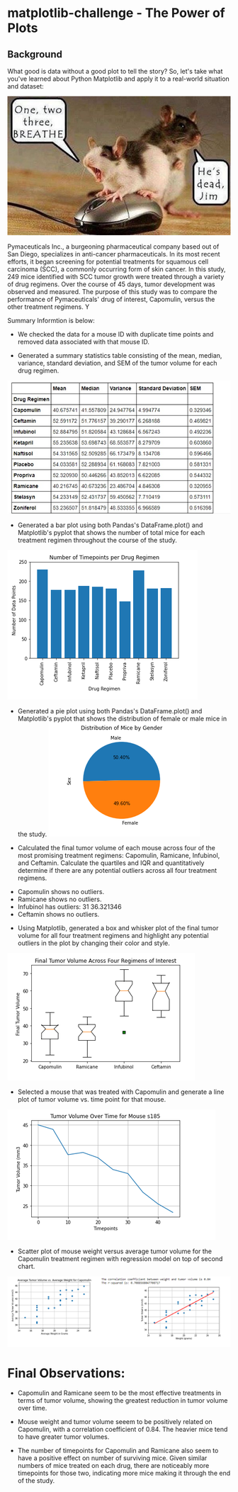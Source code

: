# matplotlib-challenge - The Power of Plots

## Background
What good is data without a good plot to tell the story?
So, let's take what you've learned about Python Matplotlib and apply it to a real-world situation and dataset:

![Mouse Image](https://github.com/Auburn9698/matplotlib-challenge/blob/main/data/Mice%20CPR.jpg)

 Pymaceuticals Inc., a burgeoning pharmaceutical company based out of San Diego, specializes in anti-cancer pharmaceuticals. In its most recent efforts, it began screening for potential treatments for squamous cell carcinoma (SCC), a commonly occurring form of skin cancer.
In this study, 249 mice identified with SCC tumor growth were treated through a variety of drug regimens. Over the course of 45 days, tumor development was observed and measured. The purpose of this study was to compare the performance of Pymaceuticals' drug of interest, Capomulin, versus the other treatment regimens. Y

Summary Informtion is below:

* We checked the data for a mouse ID with duplicate time points and removed data associated with that mouse ID.


* Generated a summary statistics table consisting of the mean, median, variance, standard deviation, and SEM of the tumor volume for each drug regimen.

![Summary Image](https://github.com/Auburn9698/matplotlib-challenge/blob/main/Images/Summary.jpg)


* Generated a bar plot using both Pandas's DataFrame.plot() and Matplotlib's pyplot that shows  the number of total mice for each treatment regimen throughout the course of the study.

![Timepoint Image](https://github.com/Auburn9698/matplotlib-challenge/blob/main/Images/Timepoints.png)


* Generated a pie plot using both Pandas's DataFrame.plot() and Matplotlib's pyplot that shows the distribution of female or male mice in the study.
![Gender Image](https://github.com/Auburn9698/matplotlib-challenge/blob/main/Images/Gender.png)



* Calculated the final tumor volume of each mouse across four of the most promising treatment regimens: Capomulin, Ramicane, Infubinol, and Ceftamin. Calculate the quartiles and IQR and quantitatively determine if there are any potential outliers across all four treatment regimens.

 - Capomulin shows no outliers.
 -  Ramicane shows no outliers.
 -  Infubinol has outliers: 31    36.321346
 - Ceftamin shows no outliers.

* Using Matplotlib, generated a box and whisker plot of the final tumor volume for all four treatment regimens and highlight any potential outliers in the plot by changing their color and style.

![Boxplots image](https://github.com/Auburn9698/matplotlib-challenge/blob/main/Images/Boxplots.png)


* Selected a mouse that was treated with Capomulin and generate a line plot of tumor volume vs. time point for that mouse.

![Mouse 185 Image](https://github.com/Auburn9698/matplotlib-challenge/blob/main/Images/Mouse185.png)


* Scatter plot of mouse weight versus average tumor volume for the Capomulin treatment regimen with regression model on top of second chart.

![Scatter plots](https://github.com/Auburn9698/matplotlib-challenge/blob/main/Images/Charts.png)

# Final Observations:
* Capomulin and Ramicane seem to be the most effective treatments in terms of tumor volume, showing the greatest reduction in tumor volume over time.

* Mouse weight and tumor volume seeem to be positively related on Capomulin, with a correlation coefficient of 0.84. The heavier mice tend to have greater tumor volumes.

* The number of timepoints for Capomulin and Ramicane also seem to have a positive effect on number of surviving mice. Given similar numbers of mice treated on each drug, there are noticeably more timepoints for those two, indicating more mice making it through the end of the study.
